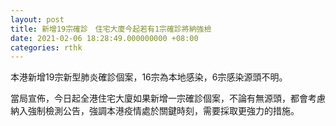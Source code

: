 ```yaml
---
layout: post
title: 新增19宗確診　住宅大廈今起若有1宗確診將納強檢
date: 2021-02-06 18:28:49.000000000 +08:00
categories: rthk
---
```


本港新增19宗新型肺炎確診個案，16宗為本地感染，6宗感染源頭不明。

當局宣佈，今日起全港住宅大廈如果新增一宗確診個案，不論有無源頭，都會考慮納入強制檢測公告，強調本港疫情處於關鍵時刻，需要採取更強力的措施。
